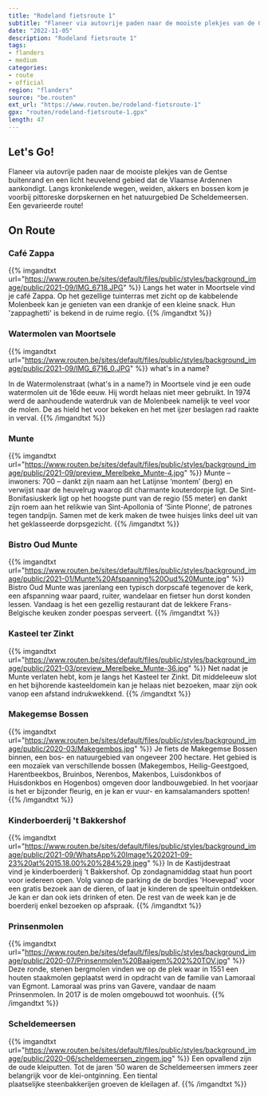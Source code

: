 ```yaml
---
title: "Rodeland fietsroute 1"
subtitle: "Flaneer via autovrije paden naar de mooiste plekjes van de Gentse buitenrand en een licht heuvelend gebied dat de Vlaamse Ardennen aankondigt"
date: "2022-11-05"
description: "Rodeland fietsroute 1"
tags:
- flanders
- medium
categories:
- route
- official
region: "flanders"
source: "be.routen"
ext_url: "https://www.routen.be/rodeland-fietsroute-1"
gpx: "routen/rodeland-fietsroute-1.gpx"
length: 47
---
```


## Let's Go!

Flaneer via autovrije paden naar de mooiste plekjes van de Gentse buitenrand en een licht heuvelend gebied dat de Vlaamse Ardennen aankondigt. Langs kronkelende wegen, weiden, akkers en bossen kom je voorbij pittoreske dorpskernen en het natuurgebied De Scheldemeersen. Een gevarieerde route!

## On Route

### Café Zappa

{{% imgandtxt url="https://www.routen.be/sites/default/files/public/styles/background_image/public/2021-09/IMG_6718.JPG" %}}
Langs het water in Moortsele vind je café Zappa. Op het gezellige tuinterras met zicht op de kabbelende Molenbeek kan je genieten van een drankje of een kleine snack. Hun 'zappaghetti' is bekend in de ruime regio.
{{% /imgandtxt %}}

### Watermolen van Moortsele

{{% imgandtxt url="https://www.routen.be/sites/default/files/public/styles/background_image/public/2021-09/IMG_6716_0.JPG" %}}
what's in a name?

In de Watermolenstraat (what's in a name?) in Moortsele vind je een oude watermolen uit de 16de eeuw. Hij wordt helaas niet meer gebruikt. In 1974 werd de aanhoudende waterdruk van de Molenbeek namelijk te veel voor de molen. De as hield het voor bekeken en het met ijzer beslagen rad raakte in verval.
{{% /imgandtxt %}}

### Munte

{{% imgandtxt url="https://www.routen.be/sites/default/files/public/styles/background_image/public/2021-09/preview_Merelbeke_Munte-4.jpg" %}}
Munte – inwoners: 700 – dankt zijn naam aan het Latijnse ‘montem’ (berg) en verwijst naar de heuvelrug waarop dit charmante kouterdorpje ligt. De Sint-Bonifasiuskerk ligt op het hoogste punt van de regio (55 meter) en dankt zijn roem aan het relikwie van Sint-Apollonia of ‘Sinte Plonne’, de patrones tegen tandpijn. Samen met de kerk maken de twee huisjes links deel uit van het geklasseerde dorpsgezicht.
{{% /imgandtxt %}}

### Bistro Oud Munte

{{% imgandtxt url="https://www.routen.be/sites/default/files/public/styles/background_image/public/2021-01/Munte%20Afspanning%20Oud%20Munte.jpg" %}}
Bistro Oud Munte was jarenlang een typisch dorpscafé tegenover de kerk, een afspanning waar paard, ruiter, wandelaar en fietser hun dorst konden lessen. Vandaag is het een gezellig restaurant dat de lekkere Frans-Belgische keuken zonder poespas serveert.
{{% /imgandtxt %}}

### Kasteel ter Zinkt

{{% imgandtxt url="https://www.routen.be/sites/default/files/public/styles/background_image/public/2021-03/preview_Merelbeke_Munte-36.jpg" %}}
Net nadat je Munte verlaten hebt, kom je langs het Kasteel ter Zinkt. Dit middeleeuw slot en het bijhorende kasteeldomein kan je helaas niet bezoeken, maar zijn ook vanop een afstand indrukwekkend.
{{% /imgandtxt %}}

### Makegemse Bossen

{{% imgandtxt url="https://www.routen.be/sites/default/files/public/styles/background_image/public/2020-03/Makegembos.jpg" %}}
Je fiets de Makegemse Bossen binnen, een bos- en natuurgebied van ongeveer 200 hectare. Het gebied is een mozaïek van verschillende bossen (Makegembos, Heilig-Geestgoed, Harentbeekbos, Bruinbos, Nerenbos, Makenbos, Luisdonkbos of Huisdonkbos en Hogenbos) omgeven door landbouwgebied. In het voorjaar is het er bijzonder fleurig, en je kan er vuur- en kamsalamanders spotten!
{{% /imgandtxt %}}

### Kinderboerderij 't Bakkershof

{{% imgandtxt url="https://www.routen.be/sites/default/files/public/styles/background_image/public/2021-09/WhatsApp%20Image%202021-09-23%20at%2015.18.00%20%284%29.jpeg" %}}
In de Kastijdestraat vind je kinderboerderij ’t Bakkershof. Op zondagnamiddag staat hun poort voor iedereen open. Volg vanop de parking de de bordjes 'Hoevepad' voor een gratis bezoek aan de dieren, of laat je kinderen de speeltuin ontdekken. Je kan er dan ook iets drinken of eten. De rest van de week kan je de boerderij enkel bezoeken op afspraak.
{{% /imgandtxt %}}

### Prinsenmolen

{{% imgandtxt url="https://www.routen.be/sites/default/files/public/styles/background_image/public/2020-07/Prinsenmolen%20Baaigem%202%20TOV.jpg" %}}
Deze ronde, stenen bergmolen vinden we op de plek waar in 1551 een houten staakmolen geplaatst werd in opdracht van de familie van Lamoraal van Egmont. Lamoraal was prins van Gavere, vandaar de naam Prinsenmolen. In 2017 is de molen omgebouwd tot woonhuis.
{{% /imgandtxt %}}

### Scheldemeersen

{{% imgandtxt url="https://www.routen.be/sites/default/files/public/styles/background_image/public/2020-06/scheldemeersen_zingem.jpg" %}}
Een opvallend zijn de oude kleiputten. Tot de jaren ’50 waren de Scheldemeersen immers zeer belangrijk voor de klei-ontginning. Een tiental plaatselijke steenbakkerijen groeven de kleilagen af.
{{% /imgandtxt %}}


